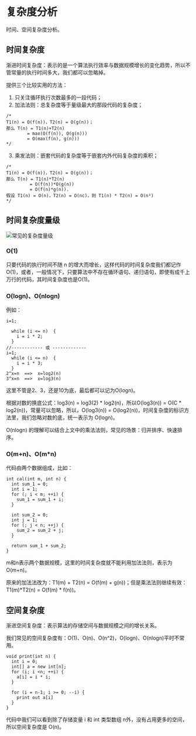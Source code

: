 # 复杂度分析
时间、空间复杂度分析。

## 时间复杂度
渐进时间复杂度：表示的是一个算法执行效率与数据规模增长的变化趋势，所以不管常量的执行时间多大，我们都可以忽略掉。

提供三个比较实用的方法：
1. 只关注循环执行次数最多的一段代码；
2. 加法法则：总复杂度等于量级最大的那段代码的复杂度；
```
/*
T1(n) = O(f(n))，T2(n) = O(g(n))；
那么 T(n) = T1(n)+T2(n)
        = max(O(f(n)), O(g(n)))
        = O(max(f(n), g(n)))
*/
```
3. 乘发法则：嵌套代码的复杂度等于嵌套内外代码复杂度的乘积；
```
/*
T1(n) = O(f(n))，T2(n) = O(g(n))；
那么 T(n) = T1(n)*T2(n)
         = O(f(n))*O(g(n))
         = O(f(n)*g(n)).
假设 T1(n) = O(n)，T2(n) = O(nc)，则 T1(n) * T2(n) = O(n³)
*/
```

## 时间复杂度量级
![常见的复杂度量级](https://static001.geekbang.org/resource/image/37/0a/3723793cc5c810e9d5b06bc95325bf0a.jpg)

### O(1)
只要代码的执行时间不随 n 的增大而增长，这样代码的时间复杂度我们都记作 O(1)，或者，一般情况下，只要算法中不存在循环语句、递归语句，即使有成千上万行的代码，其时间复杂度也是Ο(1)。

### O(logn)、O(nlogn)
例如：
```
i=1;

  while (i <= n)  {
    i = i * 2;
  }
//------------ 或 -------------
i=1;
  while (i <= n)  {
    i = i * 3;
  }
2^x=n  ==>  x=log2(n)
3^x=n  ==>  x=log3(n)
```
这里不管是2、3，还是10为底，最后都可以记为O(logn)。

根据对数的换底公式：log3(n) = log3(2) * log2(n)，所以O(log3(n)) = O(C * log2(n))，常量可以忽略，所以，O(log3(n)) = O(log2(n))，时间复杂度的标识方法里，我们忽略对数的底，统一表示为 O(logn)。

O(nlogn) 的理解可以结合上文中的乘法法则，常见的场景：归并排序、快速排序。

### O(m+n)、O(m*n)
代码由两个数据组成，比如：
```
int cal(int m, int n) {
  int sum_1 = 0;
  int i = 1;
  for (; i < m; ++i) {
    sum_1 = sum_1 + i;
  }

  int sum_2 = 0;
  int j = 1;
  for (; j < n; ++j) {
    sum_2 = sum_2 + j;
  }

  return sum_1 + sum_2;
}
```
m和n表示两个数据规模，这里的时间复杂度就不能利用加法法则，表示为O(m+n)。

原来的加法法改为：T1(m) + T2(n) = O(f(m) + g(n))；但是乘法法则继续有效：T1(m)*T2(n) = O(f(m) * f(n))。

## 空间复杂度
渐进空间复杂度：表示算法的存储空间与数据规模之间的增长关系。

我们常见的空间复杂度有：O(1)、O(n)、O(n^2)，O(logn)、O(nlogn)平时不常用。
```
void print(int n) {
  int i = 0;
  int[] a = new int[n];
  for (i; i <n; ++i) {
    a[i] = i * i;
  }

  for (i = n-1; i >= 0; --i) {
    print out a[i]
  }
}
```
代码中我们可以看到除了存储变量 i 和 int 类型数组 n外，没有占用更多的空间，所以空间复杂度是 O(n)。






